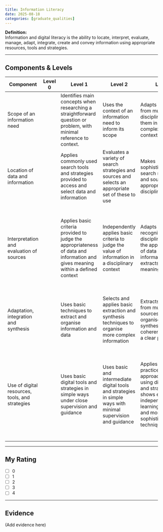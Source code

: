 ```yaml
---
title: Information Literacy
date: 2025-08-18
categories: [graduate_qualities]
---
```



**Definition:**  
Information and digital literacy is the ability to locate, interpret, evaluate, manage, adapt, integrate, create and convey information using appropriate resources, tools and strategies.

---

## Components & Levels

| Component | Level 0 | Level 1 | Level 2 | Level 3 | Level 4 |
|---|---|---|---|---|---|
| Scope of an information need |  | Identifies main concepts when researching a straightforward question or problem, with minimal reference to context. | Uses the context of an information need to inform its scope | Adapts approaches from multiple disciplines and uses them in more complex/specialised contexts | Produces novel insights and approaches. |
| Location of data and information  |  | Applies commonly used search tools and strategies provided to access and select data and information  | Evaluates a variety of search strategies and sources and selects an appropriate set of these to use | Makes sophisticated use of search strategies and sources appropriate to a disciplinary context | Critiques and creates well-designed search strategies and makes innovative choices of sources |
| Interpretation and evaluation of sources |  | Applies basic criteria provided to judge the appropriateness of data and information and gives meaning within a defined context  | Independently applies basic criteria to judge the value of information in a disciplinary context | Adapts criteria recognised within disciplines to judge the appropriateness of data and information and extracts multiple meanings. | Creates and justifies innovative criteria to judge the appropriateness of data and information and systematically constructs insightful meanings from multiple perspectives. |
| Adaptation, integration and synthesis |  | Uses basic techniques to extract and organise information and data  | Selects and applies basic extraction and synthesis techniques to organise more complex information    | Extracts information from multiple sources, and, organises and synthesises it coherently to satisfy a clear purpose | Extracts information in innovative ways, and, organises and synthesises data to create new knowledge. |
| Use of digital resources, tools, and strategies  |  | Uses basic digital tools and strategies in simple ways under close supervision and guidance  | Uses basic and intermediate digital tools and strategies in simple ways with minimal supervision and guidance | Applies best practice approaches when using digital tools and strategies and shows evidence of independently learning to use new and more sophisticated techniques | Evaluates and uses advanced features of digital tools in sophisticated ways and shows evidence of independently learning to use a diverse range of new tools and strategies in innovative ways. |

---

## My Rating
- [ ] 0  
- [ ] 1  
- [ ] 2  
- [ ] 3  
- [ ] 4  

---

## Evidence
(Add evidence here)
